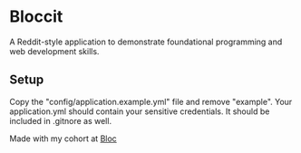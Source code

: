 # Bloccit

A Reddit-style application to demonstrate foundational programming and web development skills.

## Setup
Copy the "config/application.example.yml" file and remove "example". Your application.yml should contain your sensitive credentials. It should be included in .gitnore as well.

Made with my cohort at [Bloc](http://bloc.io)